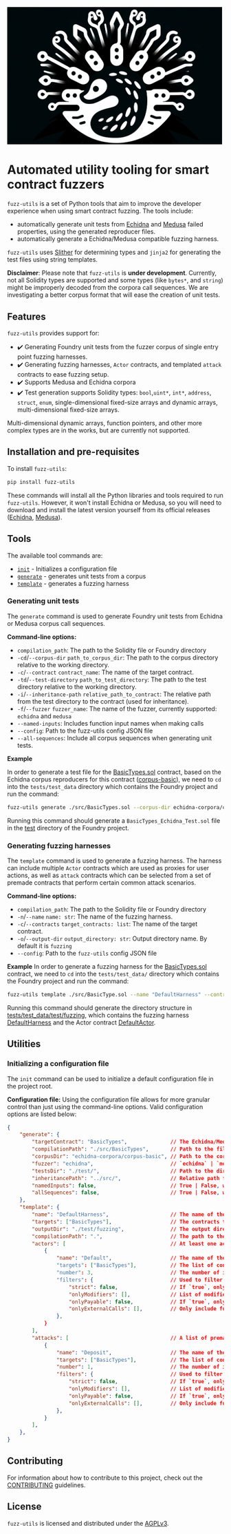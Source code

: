 <img src="./logo.png" alt="Slither Static Analysis Framework Logo" width="500" />

# Automated utility tooling for smart contract fuzzers

`fuzz-utils` is a set of Python tools that aim to improve the developer experience when using smart contract fuzzing.
The tools include:
- automatically generate unit tests from [Echidna](https://github.com/crytic/echidna) and [Medusa](https://github.com/crytic/medusa/tree/master) failed properties, using the generated reproducer files. 
- automatically generate a Echidna/Medusa compatible fuzzing harness.

`fuzz-utils` uses [Slither](https://github.com/crytic/slither) for determining types and `jinja2` for generating the test files using string templates.

**Disclaimer**: Please note that `fuzz-utils` is **under development**. Currently, not all Solidity types are supported and some types (like `bytes*`, and `string`) might be improperly decoded from the corpora call sequences. We are investigating a better corpus format that will ease the creation of unit tests.

## Features
`fuzz-utils` provides support for:
- ✔️ Generating Foundry unit tests from the fuzzer corpus of single entry point fuzzing harnesses.
- ✔️ Generating fuzzing harnesses, `Actor` contracts, and templated `attack` contracts to ease fuzzing setup.
- ✔️ Supports Medusa and Echidna corpora
- ✔️ Test generation supports Solidity types: `bool`,`uint*`, `int*`, `address`, `struct`, `enum`, single-dimensional fixed-size arrays and dynamic arrays, multi-dimensional fixed-size arrays.

Multi-dimensional dynamic arrays, function pointers, and other more complex types are in the works, but are currently not supported.
## Installation and pre-requisites

To install `fuzz-utils`: 

```bash
pip install fuzz-utils
```

These commands will install all the Python libraries and tools required to run `fuzz-utils`. However, it won't install Echidna or Medusa, so you will need to download and install the latest version yourself from its official releases ([Echidna](https://github.com/crytic/echidna/releases), [Medusa](https://github.com/crytic/medusa/releases)).

## Tools
The available tool commands are:
- [`init`](#initializing-a-configuration-file) - Initializes a configuration file
- [`generate`](#generating-unit-tests) - generates unit tests from a corpus
- [`template`](#generating-fuzzing-harnesses) - generates a fuzzing harness

### Generating unit tests

The `generate` command is used to generate Foundry unit tests from Echidna or Medusa corpus call sequences.

**Command-line options:**
- `compilation_path`: The path to the Solidity file or Foundry directory
- `-cd`/`--corpus-dir` `path_to_corpus_dir`: The path to the corpus directory relative to the working directory.
- `-c`/`--contract` `contract_name`: The name of the target contract.
- `-td`/`--test-directory` `path_to_test_directory`: The path to the test directory relative to the working directory.
- `-i`/`--inheritance-path` `relative_path_to_contract`: The relative path from the test directory to the contract (used for inheritance).
- `-f`/`--fuzzer` `fuzzer_name`: The name of the fuzzer, currently supported: `echidna` and `medusa`
- `--named-inputs`: Includes function input names when making calls
- `--config`: Path to the fuzz-utils config JSON file
- `--all-sequences`: Include all corpus sequences when generating unit tests.

**Example**

In order to generate a test file for the [BasicTypes.sol](tests/test_data/src/BasicTypes.sol) contract, based on the Echidna corpus reproducers for this contract ([corpus-basic](tests/test_data/echidna-corpora/corpus-basic/)), we need to `cd` into the `tests/test_data` directory which contains the Foundry project and run the command:
```bash
fuzz-utils generate ./src/BasicTypes.sol --corpus-dir echidna-corpora/corpus-basic --contract "BasicTypes" --test-directory "./test/" --inheritance-path "../src/" --fuzzer echidna
```

Running this command should generate a `BasicTypes_Echidna_Test.sol` file in the [test](/tests/test_data/test/) directory of the Foundry project.

### Generating fuzzing harnesses

The `template` command is used to generate a fuzzing harness. The harness can include multiple `Actor` contracts which are used as proxies for user actions, as well as `attack` contracts which can be selected from a set of premade contracts that perform certain common attack scenarios.

**Command-line options:**
- `compilation_path`: The path to the Solidity file or Foundry directory
- `-n`/`--name` `name: str`: The name of the fuzzing harness.
- `-c`/`--contracts` `target_contracts: list`: The name of the target contract.
- `-o`/`--output-dir` `output_directory: str`: Output directory name. By default it is `fuzzing`
- `--config`: Path to the `fuzz-utils` config JSON file

**Example**
In order to generate a fuzzing harness for the [BasicTypes.sol](tests/test_data/src/BasicTypes.sol) contract, we need to `cd` into the `tests/test_data/` directory which contains the Foundry project and run the command:
```bash
fuzz-utils template ./src/BasicType.sol --name "DefaultHarness" --contracts BasicTypes
```

Running this command should generate the directory structure in [tests/test_data/test/fuzzing](tests/test_data/test/fuzzing), which contains the fuzzing harness [DefaultHarness](tests/test_data/test/fuzzing/harnesses/DefaultHarness.sol) and the Actor contract [DefaultActor](tests/test_data/test/fuzzing/actors/ActorDefault.sol).

## Utilities

### Initializing a configuration file

The `init` command can be used to initialize a default configuration file in the project root. 

**Configuration file:**
Using the configuration file allows for more granular control than just using the command-line options. Valid configuration options are listed below:
```json
{
    "generate": {
        "targetContract": "BasicTypes",              // The Echidna/Medusa fuzzing harness 
        "compilationPath": "./src/BasicTypes",       // Path to the file or Foundry directory
        "corpusDir": "echidna-corpora/corpus-basic", // Path to the corpus directory
        "fuzzer": "echidna",                         // `echidna` | `medusa`
        "testsDir": "./test/",                       // Path to the directory where the tests will be generated
        "inheritancePath": "../src/",                // Relative path from the testing directory to the contracts
        "namedInputs": false,                        // True | False, whether to include function input names when making calls
        "allSequences": false,                       // True | False, whether to generate tests for the entire corpus (including non-failing sequences)
    },
    "template": {
        "name": "DefaultHarness",                    // The name of the fuzzing harness that will be generated
        "targets": ["BasicTypes"],                   // The contracts to be included in the fuzzing harness
        "outputDir": "./test/fuzzing",               // The output directory where the files and directories will be saved
        "compilationPath": ".",                      // The path to the Solidity file (if single target) or Foundry directory
        "actors": [                                  // At least one actor is required. If the array is empty, the DefaultActor which wraps all of the functions from the target contracts will be generated
            {
                "name": "Default",                   // The name of the Actor contract, saved as `Actor{name}`
                "targets": ["BasicTypes"],           // The list of contracts that the Actor can interact with
                "number": 3,                         // The number of instances of this Actor that will be used in the harness
                "filters": {                         // Used to filter functions so that only functions that fulfill certain criteria are included
                    "strict": false,                 // If `true`, only functions that fulfill *all* the criteria will be included. If `false`, functions that fulfill *any* criteria will be included
                    "onlyModifiers": [],             // List of modifiers to include
                    "onlyPayable": false,            // If `true`, only `payable` functions will be included. If `false`, both payable and non-payable functions will be included
                    "onlyExternalCalls": [],         // Only include functions that make a certain external call. E.g. [`transferFrom`]
                },
            }
        ],
        "attacks": [                                 // A list of premade attack contracts to include. 
            {
                "name": "Deposit",                   // The name of the attack contract. 
                "targets": ["BasicTypes"],           // The list of contracts that the attack contract can interact with
                "number": 1,                         // The number of instances of this attack contract that will be used in the harness
                "filters": {                         // Used to filter functions so that only functions that fulfill certain criteria are included
                    "strict": false,                 // If `true`, only functions that fulfill *all* the criteria will be included. If `false`, functions that fulfill *any* criteria will be included
                    "onlyModifiers": [],             // List of modifiers to include
                    "onlyPayable": false,            // If `true`, only `payable` functions will be included. If `false`, both payable and non-payable functions will be included
                    "onlyExternalCalls": [],         // Only include functions that make a certain external call. E.g. [`transferFrom`]
                },
            }
        ],
    },
}
```

## Contributing
For information about how to contribute to this project, check out the [CONTRIBUTING](CONTRIBUTING.md) guidelines.

## License
`fuzz-utils` is licensed and distributed under the [AGPLv3](LICENSE).
